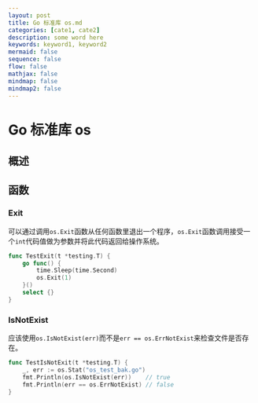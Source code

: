 ```yaml
---
layout: post
title: Go 标准库 os.md
categories: [cate1, cate2]
description: some word here
keywords: keyword1, keyword2
mermaid: false
sequence: false
flow: false
mathjax: false
mindmap: false
mindmap2: false
---
```

# Go 标准库 os

## 概述

## 函数

### Exit

可以通过调用`os.Exit`函数从任何函数里退出一个程序，`os.Exit`函数调用接受一个`int`代码值做为参数并将此代码返回给操作系统。

```go
func TestExit(t *testing.T) {
	go func() {
		time.Sleep(time.Second)
		os.Exit(1)
	}()
	select {}
}
```



### IsNotExist

应该使用`os.IsNotExist(err)`而不是`err == os.ErrNotExist`来检查文件是否存在。

```go
func TestIsNotExit(t *testing.T) {
	_, err := os.Stat("os_test_bak.go")
	fmt.Println(os.IsNotExist(err))    // true
	fmt.Println(err == os.ErrNotExist) // false
}
```
